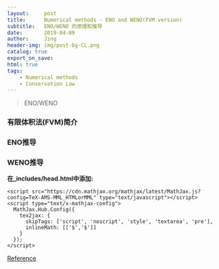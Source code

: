 ```yaml
---
layout:     post
title:      Numerical methods - ENO and WENO(FVM version)
subtitle:   ENO/WENO 的原理和推导
date:       2019-04-09
author:     Jing
header-img: img/post-bg-CL.png
catalog: true
export_on_save:
html: true
tags:
    - Numerical methods
    - Conservation Law
---
```



>ENO/WENO

### 有限体积法(FVM)简介


### ENO推导

### WENO推导

**在_includes/head.html中添加:**
```
<script src="https://cdn.mathjax.org/mathjax/latest/MathJax.js?config=TeX-AMS-MML_HTMLorMML" type="text/javascript"></script>
<script type="text/x-mathjax-config">
  MathJax.Hub.Config({
    tex2jax: {
      skipTags: ['script', 'noscript', 'style', 'textarea', 'pre'],
      inlineMath: [['$','$']]
    }
  });
</script>
```

[Reference](https://stackoverflow.com/questions/26275645/how-to-support-latex-in-github-pages)
